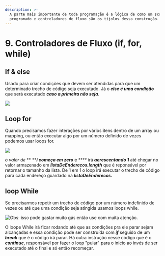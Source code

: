 ```yaml
---
description: >-
  A parte mais importante de toda programação é a lógica de como um script é
  programado e controladores de fluxo são os tijolos dessa construção.
---
```


# 9. Controladores de Fluxo (if, for, while)

## If & else

Usado para criar condições que devem ser atendidas para que um determinado trecho de código seja executado. Já o _**else é uma condição**_ que será executado _**caso a primeira não seja**_.

![](<../.gitbook/assets/image (17).png>)

## Loop for

Quando precisamos fazer interações por vários itens dentro de um array ou mapping, ou então executar algo por um número definido de vezes podemos usar loops for.

![](<../.gitbook/assets/image (61).png>)

_o valor de_ ** **_**i começa em zero**_ e _****_ irá _**acrescentando 1**_ até chegar no valor armazenado em _**listaDeEnderecos.length**_ que é reponsável por retornar o tamanho da lista. De 1 em 1 o loop irá executar o trecho de código para cada endereço guardado na _**listaDeEnderecos.**_

## loop While

Se precisarmos repetir um trecho de código por um número indefinido de vezes ou até que uma condição seja atingida usamos loops while.

![Obs: isso pode gastar muito gás então use com muita atenção.](<../.gitbook/assets/image (29).png>)

O loope While irá ficar rodando até que as condições pra ele parar sejam alcançadas e essa condição pode ser construída com _**if**_ seguido de um _**break**_ que é o código irá parar. Há outra instrução nesse código que é o _**continue**_, responsável por fazer o loop "pular" para o inicio ao invés de ser executado até o final e só então recomeçar.
